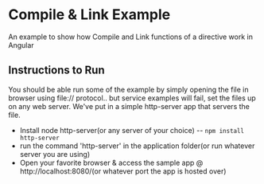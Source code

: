 Compile & Link Example
======================

An example to show how Compile and Link functions of a directive work in Angular

Instructions to Run
-------------------

You should be able run some of the example by simply opening the file in browser using file:// protocol.. but service examples will fail, set the files up on any web server. We've put in a simple http-server app that servers the file.

* Install node http-server(or any server of your choice) -- `npm install http-server`
* run the command 'http-server' in the application folder(or run whatever server you are using)
* Open your favorite browser & access the sample app @ http://localhost:8080/(or whatever port the app is hosted over)